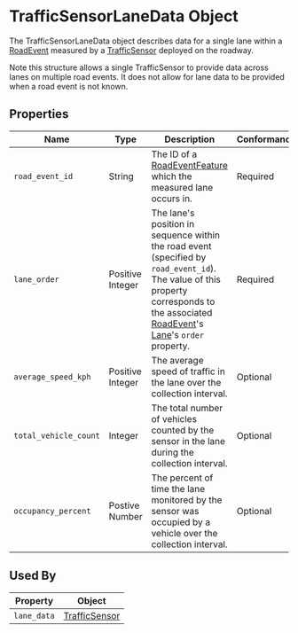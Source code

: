 # TrafficSensorLaneData Object
The TrafficSensorLaneData object describes data for a single lane within a [RoadEvent](/spec-content/objects/RoadEvent.md) measured by a [TrafficSensor](/spec-content/objects/TrafficSensor.md) deployed on the roadway.

Note this structure allows a single TrafficSensor to provide data across lanes on multiple road events. It does not allow for lane data to be provided when a road event is not known.

## Properties
Name | Type | Description | Conformance | Notes
--- | --- | --- | --- | ---
`road_event_id` | String | The ID of a [RoadEventFeature](/spec-content/objects/RoadEventFeature.md) which the measured lane occurs in. | Required |
`lane_order` | Positive Integer | The lane's position in sequence within the road event (specified by `road_event_id`). The value of this property corresponds to the associated [RoadEvent](/spec-content/objects/RoadEvent.md)'s [Lane](/spec-content/objects/Lane.md)'s `order` property. | Required | 
`average_speed_kph` | Positive Integer | The average speed of traffic in the lane over the collection interval. | Optional |
`total_vehicle_count` | Integer | The total number of vehicles counted by the sensor in the lane during the collection interval. | Optional | 
`occupancy_percent` | Postive Number | The percent of time the lane monitored by the sensor was occupied by a vehicle over the collection interval. | Optional |

## Used By
Property | Object
--- | --- 
`lane_data` | [TrafficSensor](/spec-content/objects/TrafficSensor.md)